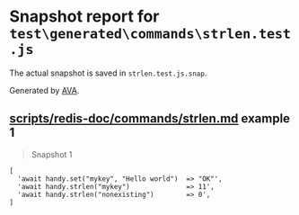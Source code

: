 # Snapshot report for `test\generated\commands\strlen.test.js`

The actual snapshot is saved in `strlen.test.js.snap`.

Generated by [AVA](https://ava.li).

## [scripts/redis-doc/commands/strlen.md](../../../../scripts/redis-doc/commands/strlen.md) example 1

> Snapshot 1

    [
      'await handy.set("mykey", "Hello world")  => "OK"',
      'await handy.strlen("mykey")              => 11',
      'await handy.strlen("nonexisting")        => 0',
    ]
